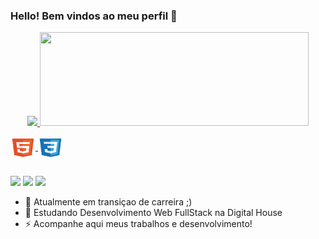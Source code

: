 ### Hello! Bem vindos ao meu perfil 👋

<div align="center">
  <a href="https://github.com/MonacoCamila">
  <img height="160em"src="https://github-readme-stats.vercel.app/api?username=MonacoCamila&show_icons=true&theme=dracula&include_all_commits=true&count_private=true"/>
  <img height="150em" width="430em"src="https://github-readme-stats.vercel.app/api/top-langs/?username=MonacoCamila&layout=compact&langs_count=7&theme=dracula"/>
</div>
  
 <div style="display: inline_block"><br>
  <img align="center" alt="Camy-HTML" height="30" width="40" src="https://raw.githubusercontent.com/devicons/devicon/master/icons/html5/html5-original.svg">
  <img align="center" alt="Camy-CSS" height="30" width="40" src="https://raw.githubusercontent.com/devicons/devicon/master/icons/css3/css3-original.svg">  
</div>
  
  ##
  
  <div>

  <a href="MonacoCamila#8444" target="_blank"><img src="https://img.shields.io/badge/Discord-7289DA?style=for-the-badge&logo=discord&logoColor=white" target="_blank"></a> 
  <a href = "mailto:camilamonaco@gmail.com"><img src="https://img.shields.io/badge/-Gmail-%23333?style=for-the-badge&logo=gmail&logoColor=white" target="_blank"></a>
  <a href="https://www.linkedin.com/in/camila-monaco/" target="_blank"><img src="https://img.shields.io/badge/-LinkedIn-%230077B5?style=for-the-badge&logo=linkedin&logoColor=white" target="_blank"></a> 
 
  </div>

- 🔭 Atualmente em transiçao de carreira ;) 
- 🌱 Estudando Desenvolvimento Web FullStack na Digital House 
- ⚡ Acompanhe aqui meus trabalhos e desenvolvimento!

